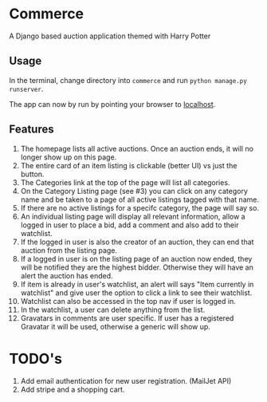 # Commerce

A Django based auction application themed with Harry Potter

## Usage

In the terminal, change directory into `commerce` and run `python manage.py runserver`.

The app can now by run by pointing your browser to [localhost](http://127.0.0.1:8000/).

## Features

1. The homepage lists all active auctions. Once an auction ends, it will no longer
   show up on this page.
2. The entire card of an item listing is clickable (better UI) vs just the button.
3. The Categories link at the top of the page will list all categories.
4. On the Category Listing page (see #3) you can click on any category name and
   be taken to a page of all active listings tagged with that name.
5. If there are no active listings for a specifc category, the page will say so.
6. An individual listing page will display all relevant information, allow a
   logged in user to place a bid, add a comment and also add to their watchlist.
7. If the logged in user is also the creator of an auction, they can end that
   auction from the listing page.
8. If a logged in user is on the listing page of an auction now ended, they will
   be notified they are the highest bidder. Otherwise they will have an alert the
   auction has ended.
9. If item is already in user's watchlist, an alert will says "Item currently in
   watchlist" and give user the option to click a link to see their watchlist.
10. Watchlist can also be accessed in the top nav if user is logged in.
11. In the watchlist, a user can delete anything from the list.
12. Gravatars in comments are user specific. If user has a registered Gravatar
    it will be used, otherwise a generic will show up.

# TODO's

1. Add email authentication for new user registration. (MailJet API)
2. Add stripe and a shopping cart.
